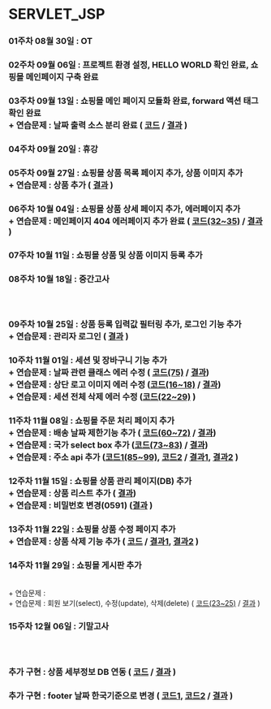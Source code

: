 # SERVLET_JSP

### 01주차 08월 30일 : OT
### 02주차 09월 06일 : 프로젝트 환경 설정, HELLO WORLD 확인 완료, 쇼핑몰 메인페이지 구축 완료
### 03주차 09월 13일 : 쇼핑몰 메인 페이지 모듈화 완료, forward 액션 태그 확인 완료  <br/> + 연습문제 : 날짜 출력 소스 분리 완료 ( [코드](https://github.com/Cona0118/20200984_SERVLET/blob/main/WEB-INF/src/example/ShopTime.java) / [결과](https://github.com/Cona0118/20200984_SERVLET/blob/main/result_screenshot/week3.PNG) )
### 04주차 09월 20일 : 휴강
### 05주차 09월 27일 : 쇼핑몰 상품 목록 페이지 추가, 상품 이미지 추가 <br/> + 연습문제 : 상품 추가 ( [결과](https://github.com/Cona0118/20200984_SERVLET/blob/main/result_screenshot/week5.png) )
### 06주차 10월 04일 : 쇼핑몰 상품 상세 페이지 추가, 에러페이지 추가 <br/> + 연습문제 : 메인페이지 404 에러페이지 추가 완료 ( [코드(32~35)](https://github.com/Cona0118/20200984_SERVLET/blob/main/WEB-INF/web.xml#L32-L35) / [결과](https://github.com/Cona0118/20200984_SERVLET/blob/main/result_screenshot/week6.PNG) )
### 07주차 10월 11일 : 쇼핑몰 상품 및 상품 이미지 등록 추가 
### 08주차 10월 18일 : 중간고사 <br/>
### <br/>
### 09주차 10월 25일 : 상품 등록 입력값 필터링 추가, 로그인 기능 추가 <br/> + 연습문제 : 관리자 로그인 ( [결과](https://github.com/Cona0118/20200984_SERVLET/blob/main/result_screenshot/week9.png) )
### 10주차 11월 01일 : 세션 및 장바구니 기능 추가 <br/> + 연습문제 : 날짜 관련 클래스 에러 수정 ( [코드(75)](https://github.com/Cona0118/20200984_SERVLET/blob/main/cart/product_cart.jsp#L75) / [결과](https://github.com/Cona0118/20200984_SERVLET/blob/main/result_screenshot/week10_1.PNG)) <br/> + 연습문제 : 상단 로고 이미지 에러 수정 ([코드(16~18)](https://github.com/Cona0118/20200984_SERVLET/blob/main/cart/cart_top_menu.jsp#L16-L18) / [결과](https://github.com/Cona0118/20200984_SERVLET/blob/main/result_screenshot/week10_1.PNG)) <br/> + 연습문제 : 세션 전체 삭제 에러 수정 ([코드(22~29)](https://github.com/Cona0118/20200984_SERVLET/blob/main/cart/product_cart_remove.jsp#L22-L29) )
### 11주차 11월 08일 : 쇼핑몰 주문 처리 페이지 추가 <br/> + 연습문제 : 배송 날짜 제한기능 추가 ( [코드(60~72)](https://github.com/Cona0118/20200984_SERVLET/blob/main/order/order_info.jsp#L60-L72) / [결과](https://github.com/Cona0118/20200984_SERVLET/blob/main/result_screenshot/week11_1.png)) <br/> + 연습문제 : 국가 select box 추가 ([코드(73~83)](https://github.com/Cona0118/20200984_SERVLET/blob/main/order/order_info.jsp#L73-L83) / [결과](https://github.com/Cona0118/20200984_SERVLET/blob/main/result_screenshot/week11_2.png)) <br/> + 연습문제 : 주소 api 추가 ([코드1(85~99)](https://github.com/Cona0118/20200984_SERVLET/blob/main/order/order_info.jsp#L85-L99), [코드2](https://github.com/Cona0118/20200984_SERVLET/blob/main/js/order_popup.js) / [결과1](https://github.com/Cona0118/20200984_SERVLET/blob/main/result_screenshot/week11_3_1.png), [결과2](https://github.com/Cona0118/20200984_SERVLET/blob/main/result_screenshot/week11_3_2.png) )
### 12주차 11월 15일 : 쇼핑몰 상품 관리 페이지(DB) 추가 <br/> + 연습문제 : 상품 리스트 추가 ( [결과](https://github.com/Cona0118/20200984_SERVLET/blob/main/result_screenshot/week12_1.png)) <br/> + 연습문제 : 비밀번호 변경(0591) ([결과](https://github.com/Cona0118/20200984_SERVLET/blob/main/result_screenshot/week12_2.png) )
### 13주차 11월 22일 : 쇼핑몰 상품 수정 페이지 추가 <br/> + 연습문제 : 상품 삭제 기능 추가 ( [코드](https://github.com/Cona0118/20200984_SERVLET/blob/main/admin/product_delete.jsp) / [결과1](https://github.com/Cona0118/20200984_SERVLET/blob/main/result_screenshot/week13_1.png), [결과2](https://github.com/Cona0118/20200984_SERVLET/blob/main/result_screenshot/week13_2.png) )
### 14주차 11월 29일 : 쇼핑몰 게시판 추가 
<br/> + 연습문제 : 
<br/> + 연습문제 : 회원 보기(select), 수정(update), 삭제(delete) ( [코드(23~25)](https://github.com/Cona0118/20200984_SERVLET/blob/main/admin/top_menu_ad.jsp#L23-L25) / [결과](https://github.com/Cona0118/20200984_SERVLET/blob/main/result_screenshot/week14_2.png) )
### 15주차 12월 06일 : 기말고사

### <br/>
### 추가 구현 : 상품 세부정보 DB 연동 ( [코드](https://github.com/Cona0118/20200984_SERVLET/blob/main/product_detail.jsp) / [결과](https://github.com/Cona0118/20200984_SERVLET/blob/main/result_screenshot/ex01.png) )
### 추가 구현 : footer 날짜 한국기준으로 변경 ( [코드1](https://github.com/Cona0118/20200984_SERVLET/blob/main/footer.jsp), [코드2](https://github.com/Cona0118/20200984_SERVLET/blob/main/WEB-INF/src/example/ShopTime.java) / [결과](https://github.com/Cona0118/20200984_SERVLET/blob/main/result_screenshot/ex02.png) )